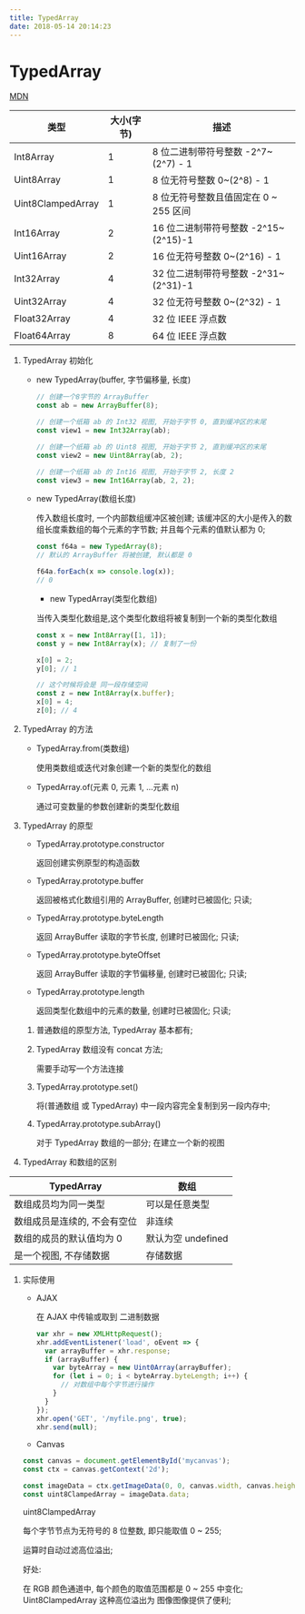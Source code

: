 ```yaml
---
title: TypedArray
date: 2018-05-14 20:14:23
---
```


# TypedArray

[MDN](https://developer.mozilla.org/en-US/docs/Web/JavaScript/Reference/Global_Objects/TypedArray)

| 类型              | 大小(字节) | 描述                                  |
| ----------------- | ---------- | ------------------------------------- |
| Int8Array         | 1          | 8 位二进制带符号整数 -2^7~(2^7) - 1   |
| Uint8Array        | 1          | 8 位无符号整数 0~(2^8) - 1            |
| Uint8ClampedArray | 1          | 8 位无符号整数且值固定在 0 ~ 255 区间 |
| Int16Array        | 2          | 16 位二进制带符号整数 -2^15~(2^15)-1  |
| Uint16Array       | 2          | 16 位无符号整数 0~(2^16) - 1          |
| Int32Array        | 4          | 32 位二进制带符号整数 -2^31~(2^31)-1  |
| Uint32Array       | 4          | 32 位无符号整数 0~(2^32) - 1          |
| Float32Array      | 4          | 32 位 IEEE 浮点数                     |
| Float64Array      | 8          | 64 位 IEEE 浮点数                     |

1.  TypedArray 初始化

    * new TypedArray(buffer, 字节偏移量, 长度)

      ```js
      // 创建一个8字节的 ArrayBuffer
      const ab = new ArrayBuffer(8);

      // 创建一个纸箱 ab 的 Int32 视图, 开始于字节 0, 直到缓冲区的末尾
      const view1 = new Int32Array(ab);

      // 创建一个纸箱 ab 的 Uint8 视图, 开始于字节 2, 直到缓冲区的末尾
      const view2 = new Uint8Array(ab, 2);

      // 创建一个纸箱 ab 的 Int16 视图, 开始于字节 2, 长度 2
      const view3 = new Int16Array(ab, 2, 2);
      ```

    * new TypedArray(数组长度)

      传入数组长度时, 一个内部数组缓冲区被创建; 该缓冲区的大小是传入的数组长度乘数组的每个元素的字节数; 并且每个元素的值默认都为 0;

      ```js
      const f64a = new TypedArray(8);
      // 默认的 ArrayBuffer 将被创建, 默认都是 0

      f64a.forEach(x => console.log(x));
      // 0
      ```

      * new TypedArray(类型化数组)

      当传入类型化数组是,这个类型化数组将被复制到一个新的类型化数组

      ```js
      const x = new Int8Array([1, 1]);
      const y = new Int8Array(x); // 复制了一份

      x[0] = 2;
      y[0]; // 1

      // 这个时候将会是 同一段存储空间
      const z = new Int8Array(x.buffer);
      x[0] = 4;
      z[0]; // 4
      ```

1.  TypedArray 的方法

    * TypedArray.from(类数组)

      使用类数组或迭代对象创建一个新的类型化的数组

    * TypedArray.of(元素 0, 元素 1, ...元素 n)

      通过可变数量的参数创建新的类型化数组

1.  TypedArray 的原型

    * TypedArray.prototype.constructor

      返回创建实例原型的构造函数

    * TypedArray.prototype.buffer

      返回被格式化数组引用的 ArrayBuffer, 创建时已被固化; 只读;

    * TypedArray.prototype.byteLength

      返回 ArrayBuffer 读取的字节长度, 创建时已被固化; 只读;

    * TypedArray.prototype.byteOffset

      返回 ArrayBuffer 读取的字节偏移量, 创建时已被固化; 只读;

    * TypedArray.prototype.length

      返回类型化数组中的元素的数量, 创建时已被固化; 只读;

    1.  普通数组的原型方法, TypedArray 基本都有;

    1.  TypedArray 数组没有 concat 方法;

        需要手动写一个方法连接

    1.  TypedArray.prototype.set()

        将(普通数组 或 TypedArray) 中一段内容完全复制到另一段内存中;

    1.  TypedArray.prototype.subArray()

        对于 TypedArray 数组的一部分; 在建立一个新的视图

1.  TypedArray 和数组的区别

| TypedArray                   | 数组               |
| ---------------------------- | ------------------ |
| 数组成员均为同一类型         | 可以是任意类型     |
| 数组成员是连续的, 不会有空位 | 非连续             |
| 数组的成员的默认值均为 0     | 默认为空 undefined |
| 是一个视图, 不存储数据       | 存储数据           |

1.  实际使用

    * AJAX

      在 AJAX 中传输或取到 二进制数据

      ```js
      var xhr = new XMLHttpRequest();
      xhr.addEventListener('load', oEvent => {
        var arrayBuffer = xhr.response;
        if (arrayBuffer) {
          var byteArray = new Uint0Array(arrayBuffer);
          for (let i = 0; i < byteArray.byteLength; i++) {
            // 对数组中每个字节进行操作
          }
        }
      });
      xhr.open('GET', '/myfile.png', true);
      xhr.send(null);
      ```

    - Canvas

    ```js
    const canvas = document.getElementById('mycanvas');
    const ctx = canvas.getContext('2d');

    const imageData = ctx.getImageData(0, 0, canvas.width, canvas.height);
    const uint8ClampedArray = imageData.data;
    ```

    uint8ClampedArray

    每个字节节点为无符号的 8 位整数, 即只能取值 0 ~ 255;

    运算时自动过滤高位溢出;

    好处:

    在 RGB 颜色通道中, 每个颜色的取值范围都是 0 ~ 255 中变化; Uint8ClampedArray 这种高位溢出为 图像图像提供了便利;
